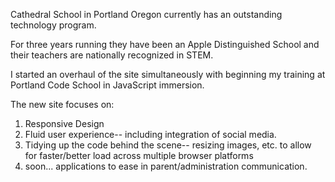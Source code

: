 Cathedral School in Portland Oregon currently has an outstanding technology program.

For three years running they have been an Apple Distinguished School and their teachers are nationally recognized in STEM.

I started an overhaul of the site simultaneously with beginning my training at Portland Code School in JavaScript immersion.

The new site focuses on:

1.  Responsive Design
2.  Fluid user experience-- including integration of social media.
3.  Tidying up the code behind the scene-- resizing images, etc. to allow for faster/better load across multiple browser platforms
4.  soon... applications to ease in parent/administration communication.
